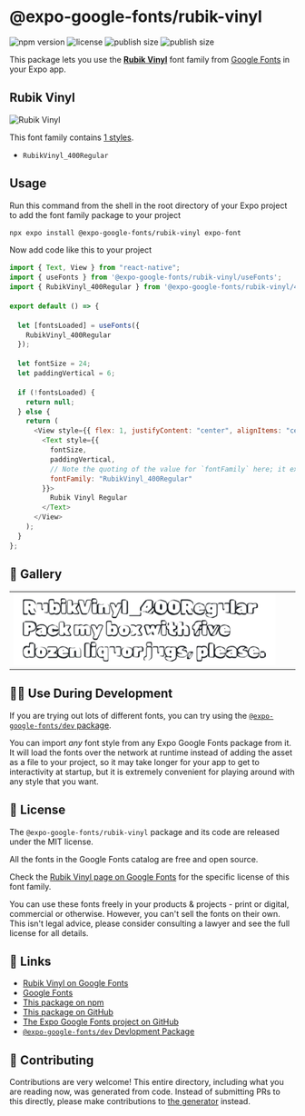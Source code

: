 # @expo-google-fonts/rubik-vinyl

![npm version](https://flat.badgen.net/npm/v/@expo-google-fonts/rubik-vinyl)
![license](https://flat.badgen.net/github/license/expo/google-fonts)
![publish size](https://flat.badgen.net/packagephobia/install/@expo-google-fonts/rubik-vinyl)
![publish size](https://flat.badgen.net/packagephobia/publish/@expo-google-fonts/rubik-vinyl)

This package lets you use the [**Rubik Vinyl**](https://fonts.google.com/specimen/Rubik+Vinyl) font family from [Google Fonts](https://fonts.google.com/) in your Expo app.

## Rubik Vinyl

![Rubik Vinyl](./font-family.png)

This font family contains [1 styles](#-gallery).

- `RubikVinyl_400Regular`

## Usage

Run this command from the shell in the root directory of your Expo project to add the font family package to your project

```sh
npx expo install @expo-google-fonts/rubik-vinyl expo-font
```

Now add code like this to your project

```js
import { Text, View } from "react-native";
import { useFonts } from '@expo-google-fonts/rubik-vinyl/useFonts';
import { RubikVinyl_400Regular } from '@expo-google-fonts/rubik-vinyl/400Regular';

export default () => {

  let [fontsLoaded] = useFonts({
    RubikVinyl_400Regular
  });

  let fontSize = 24;
  let paddingVertical = 6;

  if (!fontsLoaded) {
    return null;
  } else {
    return (
      <View style={{ flex: 1, justifyContent: "center", alignItems: "center" }}>
        <Text style={{
          fontSize,
          paddingVertical,
          // Note the quoting of the value for `fontFamily` here; it expects a string!
          fontFamily: "RubikVinyl_400Regular"
        }}>
          Rubik Vinyl Regular
        </Text>
      </View>
    );
  }
};
```

## 🔡 Gallery


||||
|-|-|-|
|![RubikVinyl_400Regular](./400Regular/RubikVinyl_400Regular.ttf.png)||||


## 👩‍💻 Use During Development

If you are trying out lots of different fonts, you can try using the [`@expo-google-fonts/dev` package](https://github.com/expo/google-fonts/tree/master/font-packages/dev#readme).

You can import _any_ font style from any Expo Google Fonts package from it. It will load the fonts over the network at runtime instead of adding the asset as a file to your project, so it may take longer for your app to get to interactivity at startup, but it is extremely convenient for playing around with any style that you want.


## 📖 License

The `@expo-google-fonts/rubik-vinyl` package and its code are released under the MIT license.

All the fonts in the Google Fonts catalog are free and open source.

Check the [Rubik Vinyl page on Google Fonts](https://fonts.google.com/specimen/Rubik+Vinyl) for the specific license of this font family.

You can use these fonts freely in your products & projects - print or digital, commercial or otherwise. However, you can't sell the fonts on their own. This isn't legal advice, please consider consulting a lawyer and see the full license for all details.

## 🔗 Links

- [Rubik Vinyl on Google Fonts](https://fonts.google.com/specimen/Rubik+Vinyl)
- [Google Fonts](https://fonts.google.com/)
- [This package on npm](https://www.npmjs.com/package/@expo-google-fonts/rubik-vinyl)
- [This package on GitHub](https://github.com/expo/google-fonts/tree/master/font-packages/rubik-vinyl)
- [The Expo Google Fonts project on GitHub](https://github.com/expo/google-fonts)
- [`@expo-google-fonts/dev` Devlopment Package](https://github.com/expo/google-fonts/tree/master/font-packages/dev)

## 🤝 Contributing

Contributions are very welcome! This entire directory, including what you are reading now, was generated from code. Instead of submitting PRs to this directly, please make contributions to [the generator](https://github.com/expo/google-fonts/tree/master/packages/generator) instead.

